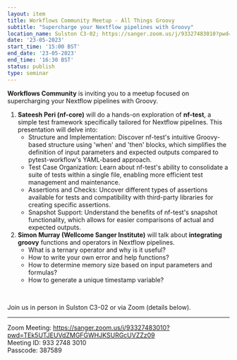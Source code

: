 ```yaml
---
layout: item
title: Workflows Community Meetup - All Things Groovy
subtitle: "Supercharge your Nextflow pipelines with Groovy"
location_name: Sulston C3-02; https://sanger.zoom.us/j/93327483010?pwd=TEk5UTJEUVdZMGFGWHJKSURGcUVZZz09
date: '23-05-2023'
start_time: '15:00 BST'
end_date: '23-05-2023'
end_time: '16:30 BST'
status: publish
type: seminar
---
```


**Workflows Community** is inviting you to a meetup focused on supercharging your Nextflow pipelines with Groovy.

1. **Sateesh Peri (nf-core)** will do a hands-on exploration of **nf-test**, a simple test framework specifically tailored for Nextflow pipelines. This presentation will delve into:
   - Structure and Implementation: Discover nf-test's intuitive Groovy-based structure using 'when' and 'then' blocks, which simplifies the definition of input parameters and expected outputs compared to pytest-workflow's YAML-based approach.
   - Test Case Organization: Learn about nf-test's ability to consolidate a suite of tests within a single file, enabling more efficient test management and maintenance.
   - Assertions and Checks: Uncover different types of assertions available for tests and compatibility with third-party libraries for creating specific assertions.
   - Snapshot Support: Understand the benefits of nf-test's snapshot functionality, which allows for easier comparisons of actual and expected outputs.
2. **Simon Murray (Wellcome Sanger Institute)** will talk about **integrating groovy** functions and operators in Nextflow pipelines.
   - What is a ternary operator and why is it useful?
   - How to write your own error and help functions?
   - How to determine memory size based on input parameters and formulas?
   - How to generate a unique timestamp variable?

<br />

Join us in person in Sulston C3-02 or via Zoom (details below).

------------------------------------------------------------------------------------

Zoom Meeting: https://sanger.zoom.us/j/93327483010?pwd=TEk5UTJEUVdZMGFGWHJKSURGcUVZZz09
<br /> Meeting ID: 933 2748 3010
<br /> Passcode: 387589
